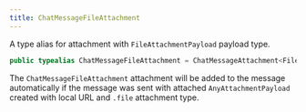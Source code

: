 ```yaml
---
title: ChatMessageFileAttachment
---
```


A type alias for attachment with `FileAttachmentPayload` payload type.

``` swift
public typealias ChatMessageFileAttachment = ChatMessageAttachment<FileAttachmentPayload>
```

The `ChatMessageFileAttachment` attachment will be added to the message automatically
if the message was sent with attached `AnyAttachmentPayload` created with
local URL and `.file` attachment type.
